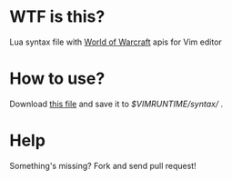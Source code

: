 WTF is this?
============

Lua syntax file with [World of Warcraft](http://www.worldofwarcraft.com/) apis for Vim editor

How to use?
===========

Download [this file](http://github.com/yaroot/wowlua.vim/raw/master/lua.vim) and save it to *$VIMRUNTIME/syntax/* .


Help
====

Something's missing? Fork and send pull request!

